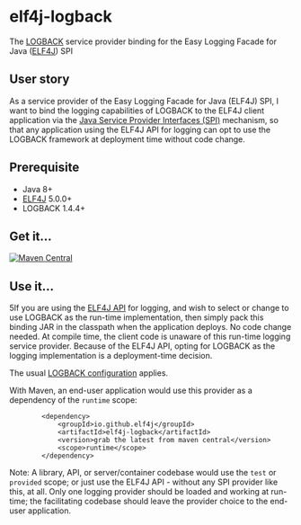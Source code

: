 # elf4j-logback

The [LOGBACK](https://logback.qos.ch/) service provider binding for the Easy Logging Facade for
Java ([ELF4J](https://github.com/elf4j/elf4j-api)) SPI

## User story

As a service provider of the Easy Logging Facade for Java (ELF4J) SPI, I want to bind the logging capabilities of
LOGBACK
to the ELF4J client application via
the [Java Service Provider Interfaces (SPI)](https://docs.oracle.com/javase/tutorial/sound/SPI-intro.html) mechanism,
so that any application using the ELF4J API for logging can opt to use the LOGBACK framework at deployment time without
code change.

## Prerequisite

- Java 8+
- [ELF4J](https://github.com/elf4j/elf4j-api) 5.0.0+
- LOGBACK 1.4.4+

## Get it...

[![Maven Central](https://img.shields.io/maven-central/v/io.github.elf4j/elf4j-logback.svg?label=Maven%20Central)](https://search.maven.org/search?q=g:%22io.github.elf4j%22%20AND%20a:%22elf4j-logback%22)

## Use it...

5If you are using the [ELF4J API](https://github.com/elf4j/elf4j-api#the-client-api) for logging, and wish to select or
change to use LOGBACK as the run-time implementation, then simply pack this binding JAR in the classpath when the
application deploys. No code change needed. At compile time, the client code is unaware of this run-time logging service
provider. Because of the ELF4J API, opting for LOGBACK as the logging implementation is a deployment-time decision.

The usual [LOGBACK configuration](https://logback.qos.ch/manual/configuration.html) applies.

With Maven, an end-user application would use this provider as a dependency of the `runtime` scope:

```
        <dependency>
            <groupId>io.github.elf4j</groupId>
            <artifactId>elf4j-logback</artifactId>
            <version>grab the latest from maven central</version>
            <scope>runtime</scope>
        </dependency>
```

Note: A library, API, or server/container codebase would use the `test` or `provided` scope; or just use the ELF4J API -
without any SPI provider like this, at all. Only one logging provider should be loaded and working at run-time; the
facilitating codebase should leave the provider choice to the end-user application.

